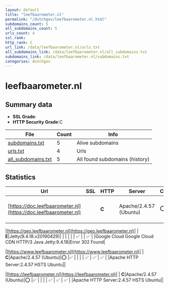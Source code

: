 ```yaml
---
layout: default
title: "leefbaarometer.nl"
permalink: "/dutchgov/leefbaarometer.nl.html"
subdomains_count: 5
all_subdomains_count: 5
urls_count: 4
ssl_rank: 
http_rank: C
url_link: /data/leefbaarometer.nl/urls.txt
all_subdomains_link: /data/leefbaarometer.nl/all_subdomains.txt
subdomains_link: /data/leefbaarometer.nl/subdomains.txt
categories: dutchgov
---
```



# leefbaarometer.nl
## Summary data


 - **SSL Grade**:
 - **HTTP Security Grade**:C


| File       | Count | Info |
|------------|-------|------|
|[subdomains.txt](/data/leefbaarometer.nl/subdomains.txt)|5|Alive subdomains|
|[urls.txt](/data/leefbaarometer.nl/urls.txt)|4|Urls|
|[all_subdomains.txt](/data/leefbaarometer.nl/all_subdomains.txt)|5|All found subdomains (history)|


## Statistics


| Url | SSL | HTTP | Server | Cookie | HSTS | CORS | CTO | CSP | XFO | XXP | RP |FP| Tech |Title |
|--------|-------|-------|------|------|------|------|------|------|------|------|------|------|------|------|
|[https://doc.leefbaarometer.nl](https://doc.leefbaarometer.nl)| | **C**|Apache/2.4.57 (Ubuntu)|:o: |:white_check_mark: | | | | :white_check_mark: | :white_check_mark: | :white_check_mark: | |Apache HTTP Server:2.4.57 HSTS Ubuntu||


|[https://geo.leefbaarometer.nl](https://geo.leefbaarometer.nl)| | **E**|Jetty(9.4.18.v20190429)| | | | | | :white_check_mark: | | :white_check_mark: | |Google Cloud Google Cloud CDN HTTP/3 Java Jetty:9.4.18|Error 302 Found|


|[https://www.leefbaarometer.nl](https://www.leefbaarometer.nl)| | **C**|Apache/2.4.57 (Ubuntu)|:o: |:white_check_mark: | | | | :white_check_mark: | :white_check_mark: | :white_check_mark: | |Apache HTTP Server:2.4.57 HSTS Ubuntu||


|[https://leefbaarometer.nl](https://leefbaarometer.nl)| | **C**|Apache/2.4.57 (Ubuntu)|:o: |:white_check_mark: | | | | :white_check_mark: | :white_check_mark: | :white_check_mark: | |Apache HTTP Server:2.4.57 HSTS Ubuntu||

